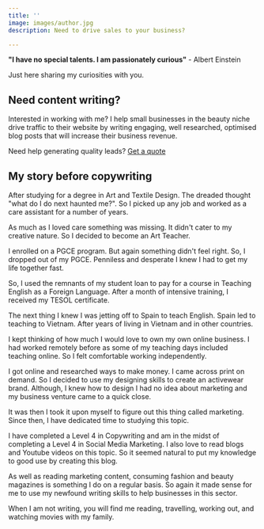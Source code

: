 ```yaml
---
title: ''
image: images/author.jpg
description: Need to drive sales to your business?

---
```

**"I have no special talents. I am passionately curious"** - Albert Einstein

Just here sharing my curiosities with you.

## **Need content writing?**

Interested in working with me? I help small businesses in the beauty niche drive traffic to their website by writing engaging, well researched, optimised blog posts that will increase their business revenue.

Need help generating quality leads? [Get a quote](https://www.ruthchernous.com/contact/ "Contact")

## **My story before copywriting**

After studying for a degree in Art and Textile Design. The dreaded thought "what do I do next haunted me?". So I picked up any job and worked as a care assistant for a number of years. 

As much as I loved care something was missing. It didn't cater to my creative nature. So I decided to become an Art Teacher. 

I enrolled on a PGCE program. But again something didn't feel right. So, I dropped out of my PGCE. Penniless and desperate I knew I had to get my life together fast. 

So, I used the remnants of my student loan to pay for a course in Teaching English as a Foreign Language. After a month of intensive training, I received my TESOL certificate. 

The next thing I knew I was jetting off to Spain to teach English. Spain led to teaching to Vietnam. After years of living in Vietnam and in other countries. 

I kept thinking of how much I would love to own my own online business. I had worked remotely before as some of my teaching days included teaching online. So I felt comfortable working independently. 

I got online and researched ways to make money. I came across print on demand. So I decided to use my designing skills to create an activewear brand. Although, I knew how to design I had no idea about marketing and my business venture came to a quick close.

It was then I took it upon myself to figure out this thing called marketing. Since then, I have dedicated time to studying this topic. 

I have completed a Level 4 in Copywriting and am in the midst of completing a Level 4 in Social Media Marketing. I also love to read blogs and Youtube videos on this topic. So it seemed natural to put my knowledge to good use by creating this blog.

As well as reading marketing content, consuming fashion and beauty magazines is something I do on a regular basis. So again it made sense for me to use my newfound writing skills to help businesses in this sector.

When I am not writing,  you will find me reading, travelling, working out, and watching movies with my family. 